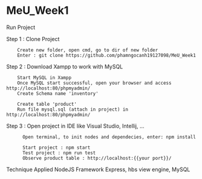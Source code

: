 # MeU_Week1
Run Project


Step 1 : Clone Project

        Create new folder, open cmd, go to dir of new folder
        Enter : git clone https://github.com/phamngocanh19127098/MeU_Week1
        
Step 2 : Download Xampp to work with MySQL 
        
        Start MySQL in Xampp
        Once MySQL start successful, open your browser and access http://localhost:80/phpmyadmin/
        Create Schema name 'inventory'
        
        Create table 'product' 
        Run file mysql.sql (attach in project) in http://localhost:80/phpmyadmin/
       
        
 Step 3 : Open project in IDE like Visual Studio, Intellij, ...
        
          Open terminal, to init nodes and dependecies, enter: npm install 
          
          Start project : npm start
          Test project : npm run test
          Observe product table : http://localhost:{{your port}}/


Technique Applied NodeJS Framework Express, hbs view engine, MySQL
